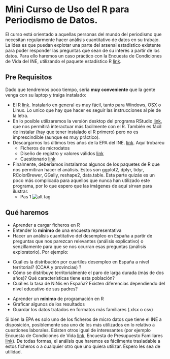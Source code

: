 # Mini Curso de Uso del R para Periodismo de Datos.

El curso está orientado a aquellas personas del mundo del periodismo que necesitan regularmente hacer anàlisis cuantitativo de datos en su trabajo. La idea es que puedan explotar una parte del arsenal estadistico existente para poder responder las preguntas que sean de su interés a partir de los datos.
Para ello haremos un caso práctico con la Encuesta de Condiciones de Vida del INE, utilizando el paquete estadístico R [link](https://www.r-project.org/).

## Pre Requisitos
Dado que tendremos poco tiempo, sería **muy conveniente** que la gente venga con su laptop y traiga instalado:
* El R [link](https://www.r-project.org/). Instalarlo en general es muy fácil, tanto para Windows, OSX o Linux. Lo unico que hay que hacer es seguir las instrucciones al pie de la letra.
* En lo posible utilizaremos la versión desktop del programa RStudio [link](https://www.rstudio.com/products/RStudio/#Desktop), que nos permitirá interactuar más facilmente con el R. También es fácil de instalar (hay que tener instalado el R primero) pero no es imprescindible (aunque es muy práctico). 
* Descargarnos los últimos tres años de la EPA del INE. [link](http://www.ine.es/dyngs/INEbase/es/operacion.htm?c=Estadistica_C&cid=1254736176918&menu=resultados&secc=1254736030639&idp=1254735976595). Aquí trobareu
	+ Ficheros de microdatos
	+ Diseño de registro y valores válidos [link](ftp://www.ine.es/temas/epa/disereg_epa0513.zip)
	+ Cuestionario [link](http://www.ine.es/inebaseDYN/epa30308/docs/epacues05.pdf)
* Finalmente, deberíamos instalarnos algunos de los paquetes de R que nos permitiran hacer el análisis. Estos son ggplot2, dplyr, tidyr, RColorBrewer, GGally, reshape2, data.table. Esta parte quizás es un poco más complicada para aquellos que nunca han utilizado este programa, por lo que espero que las imágenes de aquí sirvan para ilustrar.
	+ Pas 1 ![alt tag](https://cloud.githubusercontent.com/assets/9589870/14566652/b8ade3f4-0330-11e6-91b1-e97ab7cad709.png)

## Qué haremos
* Aprender a cargar ficheros en R
* Entender lo **mínimo** de una encuesta representativa
* Hacer un análisis cuantitativo del desempleo en España a partir de preguntas que nos parezcan relevantes (análisis explicativo) o senzillamente para que se nos ocurran esas preguntas (análisis exploratorio). Por ejemplo:
 + Cuál es la distribución por cuartiles desempleo en España a nivel territorial? (CCAA y provincias) ?
 + Cómo se distribuye territorialmente el paro de larga durada (más de dos años)? Qué características tiene esta población?
 + Cuál es la tasa de NiNis en España? Existen diferencias dependiendo del nivel educativo de sus padres?
* Aprender un **mínimo** de programación en R
* Graficar algunos de los resultados
* Guardar los datos tratados en formatos más familiares (.xlsx o csv)

Si bien la EPA es solo uno de los ficheros de micro datos que tiene el INE a disposición, posiblemente sea uno de los más utilizados en lo relativo a cuestiones laborales. Existen otros igual de interesantes (por ejemplo Encuesta de Condiciones de Vida [link](http://www.ine.es/dyngs/INEbase/es/operacion.htm?c=Estadistica_C&cid=1254736176807&menu=resultados&secc=1254736195153&idp=1254735976608), Encuesta de Presupuesto Familiares [link](http://www.ine.es/dyngs/INEbase/es/operacion.htm?c=Estadistica_C&cid=1254736176806&menu=resultados&secc=1254736195147&idp=1254735976608)). De todas formas, el análisis que haremos es fácilmente trasladable a estos ficheros o a cualquier otro que uno quiera utilizar. Espero les sea de utilidad.
